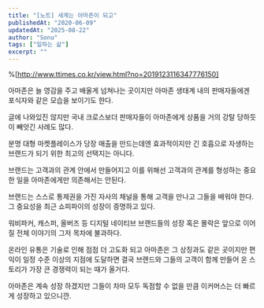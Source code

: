 ```yaml
---
title: "[노트] 세계는 아마존이 되고"
publishedAt: "2020-06-09"
updatedAt: "2025-08-22"
author: "Sonu"
tags: ["일하는 삶"]
excerpt: ""
---
```



%[http://www.ttimes.co.kr/view.html?no=2019123116347776150]


아마존은 늘 영감을 주고 배울게 넘쳐나는 곳이지만 아마존 생태계 내의 판매자들에겐 포식자와 같은 모습을 보이기도 한다.


글에 나와있진 않지만 국내 크로스보더 판매자들이 아마존에게 상품을 거의 강탈 당하듯이 빼앗긴 사례도 많다.


분명 대형 마켓플레이스가 당장 매출을 만드는데엔 효과적이지만 긴 호흡으로 자생하는 브랜드가 되기 위한 최고의 선택지는 아니다.


브랜드는 고객과의 관계 안에서 만들어지고 이를 위해선 고객과의 관계를 형성하는 중요한 일을 아마존에게만 의존해서는 안된다.


브랜드는 스스로 통제권을 가진 자사의 채널을 통해 고객을 만나고 그들을 배워야 한다. 그 중요성을 최근 쇼피파이의 성장이 증명하고 있다.


워비파커, 캐스퍼, 올버즈 등 디지털 네이티브 브랜드들의 성장 혹은 몰락은 앞으로 이어질 전체 이야기의 그저 목차에 불과하다.


온라인 유통은 기술로 인해 점점 더 고도화 되고 아마존은 그 상징과도 같은 곳이지만 편익이 일정 수준 이상의 지점에 도달하면 결국 브랜드와 그들의 고객이 함께 만들어 온 스토리가 가장 큰 경쟁력이 되는 때가 올거다.


아마존은 계속 성장 하겠지만 그들이 차마 모두 독점할 수 없을 만큼 이커머스는 더 빠르게 성장하고 있으니깐.


